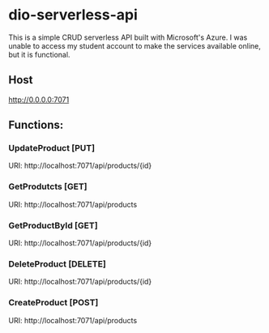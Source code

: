 # dio-serverless-api

This is a simple CRUD serverless API built with Microsoft's Azure. I was unable to access my student account to make the services available online, but it is functional.

## Host

http://0.0.0.0:7071

## Functions:

### UpdateProduct [PUT] 
  URI: http://localhost:7071/api/products/{id}

### GetProdutcts [GET] 
  URI: http://localhost:7071/api/products

### GetProductById [GET] 
  URI: http://localhost:7071/api/products/{id}

### DeleteProduct [DELETE] 
  URI: http://localhost:7071/api/products/{id}

### CreateProduct [POST] 
  URI: http://localhost:7071/api/products
